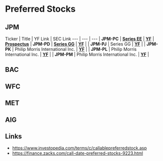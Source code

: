 # Preferred Stocks

## JPM
Ticker | Title | YF Link | SEC Link
--- | --- | ---
| **JPM-PC** | **[Series EE](https://www.stockmarketmba.com/analyze.php?s=JPM-C)** | **[YF](https://finance.yahoo.com/quote/JPM-PC)** | **[Prospectus](https://www.sec.gov/Archives/edgar/data/19617/000119312519012162/d676915d424b2.htm#supp676915_4)**
| **JPM-PD** | **[Series GG](https://www.stockmarketmba.com/analyze.php?s=JPM-D)** | **[YF](https://finance.yahoo.com/quote/JPM-PD)** |
| **JPM-PJ** | Series GG | **[YF](https://finance.yahoo.com/quote/PM)** |
| **JPM-PK** | Philip Morris International Inc. | **[YF](https://finance.yahoo.com/quote/PM)** |
| **JPM-PL** | Philip Morris International Inc. | **[YF](https://finance.yahoo.com/quote/PM)** |
| **JPM-PM** | Philip Morris International Inc. | **[YF](https://finance.yahoo.com/quote/PM)** |

## BAC

## WFC

## MET

## AIG

## Links
- https://www.investopedia.com/terms/c/callablepreferredstock.asp
- https://finance.zacks.com/call-date-preferred-stocks-9223.html
